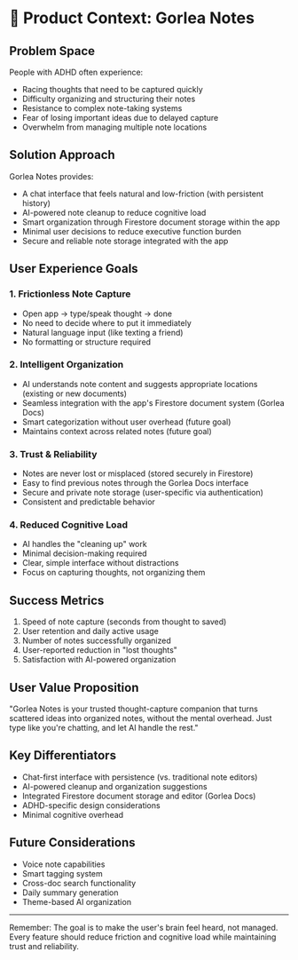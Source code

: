 # 🎯 Product Context: Gorlea Notes

## Problem Space
People with ADHD often experience:
- Racing thoughts that need to be captured quickly
- Difficulty organizing and structuring their notes
- Resistance to complex note-taking systems
- Fear of losing important ideas due to delayed capture
- Overwhelm from managing multiple note locations

## Solution Approach
Gorlea Notes provides:
- A chat interface that feels natural and low-friction (with persistent history)
- AI-powered note cleanup to reduce cognitive load
- Smart organization through Firestore document storage within the app
- Minimal user decisions to reduce executive function burden
- Secure and reliable note storage integrated with the app

## User Experience Goals

### 1. Frictionless Note Capture
- Open app → type/speak thought → done
- No need to decide where to put it immediately
- Natural language input (like texting a friend)
- No formatting or structure required

### 2. Intelligent Organization
- AI understands note content and suggests appropriate locations (existing or new documents)
- Seamless integration with the app's Firestore document system (Gorlea Docs)
- Smart categorization without user overhead (future goal)
- Maintains context across related notes (future goal)

### 3. Trust & Reliability
- Notes are never lost or misplaced (stored securely in Firestore)
- Easy to find previous notes through the Gorlea Docs interface
- Secure and private note storage (user-specific via authentication)
- Consistent and predictable behavior

### 4. Reduced Cognitive Load
- AI handles the "cleaning up" work
- Minimal decision-making required
- Clear, simple interface without distractions
- Focus on capturing thoughts, not organizing them

## Success Metrics
1. Speed of note capture (seconds from thought to saved)
2. User retention and daily active usage
3. Number of notes successfully organized
4. User-reported reduction in "lost thoughts"
5. Satisfaction with AI-powered organization

## User Value Proposition
"Gorlea Notes is your trusted thought-capture companion that turns scattered ideas into organized notes, without the mental overhead. Just type like you're chatting, and let AI handle the rest."

## Key Differentiators
- Chat-first interface with persistence (vs. traditional note editors)
- AI-powered cleanup and organization suggestions
- Integrated Firestore document storage and editor (Gorlea Docs)
- ADHD-specific design considerations
- Minimal cognitive overhead

## Future Considerations
- Voice note capabilities
- Smart tagging system
- Cross-doc search functionality
- Daily summary generation
- Theme-based AI organization

---

Remember: The goal is to make the user's brain feel heard, not managed. Every feature should reduce friction and cognitive load while maintaining trust and reliability.
